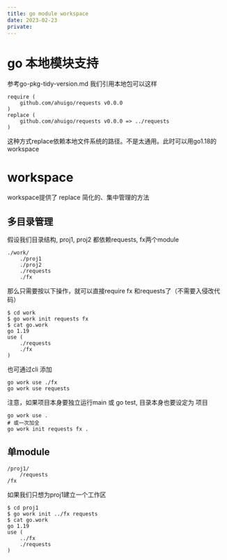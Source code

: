 ```yaml
---
title: go module workspace
date: 2023-02-23
private: 
---
```

# go 本地模块支持
参考go-pkg-tidy-version.md 我们引用本地包可以这样

    require (
        github.com/ahuigo/requests v0.0.0
    )
    replace (
        github.com/ahuigo/requests v0.0.0 => ../requests
    )

这种方式replace依赖本地文件系统的路径。不是太通用。此时可以用go1.18的workspace

# workspace
workspace提供了 replace 简化的、集中管理的方法

## 多目录管理
假设我们目录结构, proj1, proj2 都依赖requests, fx两个module

    ./work/
        ./proj1
        ./proj2
        ./requests
        ./fx

那么只需要按以下操作，就可以直接require fx 和requests了（不需要入侵改代码）

    $ cd work 
    $ go work init requests fx
    $ cat go.work
    go 1.19
    use (
        ./requests
        ./fx
    )

也可通过cli 添加

    go work use ./fx
    go work use requests

注意，如果项目本身要独立运行main 或 go test, 目录本身也要设定为 项目

    go work use .
    # 或一次加全
    go work init requests fx .

## 单module
    /proj1/
        /requests
    /fx

如果我们只想为proj1建立一个工作区

    $ cd proj1
    $ go work init ../fx requests
    $ cat go.work
    go 1.19
    use (
        ../fx
        ./requests
    )
